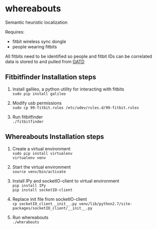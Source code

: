 whereabouts
===========

Semantic heuristic localization

Requires:
 * fitbit wireless sync dongle
 * people wearing fitbits

All fitbits need to be identified so people and fitbit IDs can be correlated
data is stored to and pulled from [GATD](https://github.com/lab11/gatd)


## Fitbitfinder Installation steps
1. Install galileo, a python utility for interacting with fitbits  
    `sudo pip install galileo`

2. Modify usb permissions  
    `sudo cp 99-fitbit.rules /etc/udev/rules.d/99-fitbit.rules`

3. Run fitbitfinder  
    `./fitbitfinder`


## Whereabouts Installation steps
1. Create a virtual environment  
    `sudo pip install virtualenv`  
    `virtualenv venv`

2. Start the virtual environment  
    `source venv/bin/activate`

3. Install IPy and socketIO-client to virtual environment  
    `pip install IPy`  
    `pip install socketIO-client`

4. Replace init file from socketIO-client  
    `cp socketIO_client__init__.py venv/lib/python2.7/site-packages/socketIO_client/__init__.py`  

5. Run whereabouts  
    `./wherabouts`

